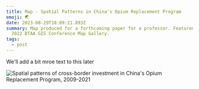 ```yaml
---
title: Map - Spatial Patterns in China's Opium Replacement Program
emoji: 🌏
date: 2023-08-29T18:09:21.893Z
summary: Map produced for a forthcoming paper for a professor. Featured in the
  2022 BTAA GIS Conference Map Gallery.
tags:
  - post
---
```

W﻿e'll add a bit mroe text to this later

![](/src/assets/img/orp-map-edit.png "Spatial patterns of cross-border investment in China's Opium Replacement Program, 2009-2021")